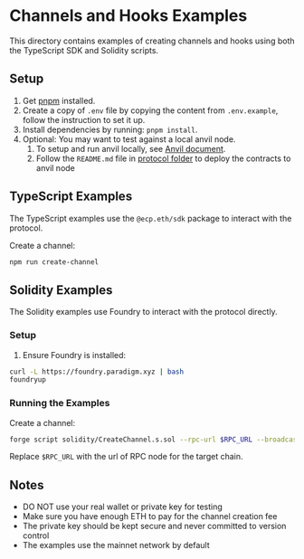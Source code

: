 # Channels and Hooks Examples

This directory contains examples of creating channels and hooks using both the TypeScript SDK and Solidity scripts.

## Setup

1. Get [pnpm](https://pnpm.io/) installed.
1. Create a copy of `.env` file by copying the content from `.env.example`, follow the instruction to set it up.
1. Install dependencies by running: `pnpm install`.
1. Optional: You may want to test against a local anvil node.
   1. To setup and run anvil locally, see [Anvil document](https://book.getfoundry.sh/anvil/).
   1. Follow the `README.md` file in [protocol folder](../../packages/protocol/) to deploy the contracts to anvil node

## TypeScript Examples

The TypeScript examples use the `@ecp.eth/sdk` package to interact with the protocol.

Create a channel:

```bash
npm run create-channel
```

## Solidity Examples

The Solidity examples use Foundry to interact with the protocol directly.

### Setup

1. Ensure Foundry is installed:

```bash
curl -L https://foundry.paradigm.xyz | bash
foundryup
```

### Running the Examples

Create a channel:

```bash
forge script solidity/CreateChannel.s.sol --rpc-url $RPC_URL --broadcast
```

Replace `$RPC_URL` with the url of RPC node for the target chain.

## Notes

- DO NOT use your real wallet or private key for testing
- Make sure you have enough ETH to pay for the channel creation fee
- The private key should be kept secure and never committed to version control
- The examples use the mainnet network by default
